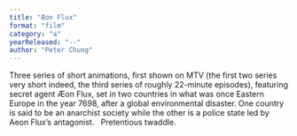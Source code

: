```yaml
---
title: "Æon Flux"
format: "film"
category: "a"
yearReleased: "--"
author: "Peter Chung"
---
```

Three series of short animations, first shown  on MTV (the first two series very short indeed, the third series of roughly  22-minute episodes), featuring secret agent Æon Flux, set in two countries in  what was once Eastern Europe in the year 7698, after a global environmental  disaster. One country is said to be an anarchist society while the other is a  police state led by Aeon Flux’s antagonist.
 
Pretentious twaddle.